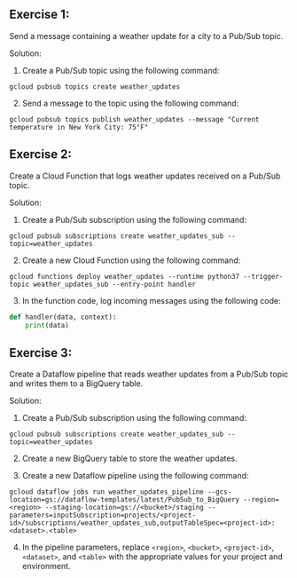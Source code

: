## Exercise 1:
Send a message containing a weather update for a city to a Pub/Sub topic.

Solution:

1. Create a Pub/Sub topic using the following command: 

```
gcloud pubsub topics create weather_updates
```

2. Send a message to the topic using the following command:

```
gcloud pubsub topics publish weather_updates --message "Current temperature in New York City: 75°F"
```

## Exercise 2:
Create a Cloud Function that logs weather updates received on a Pub/Sub topic.

Solution:

1. Create a Pub/Sub subscription using the following command:

```
gcloud pubsub subscriptions create weather_updates_sub --topic=weather_updates
```

2. Create a new Cloud Function using the following command:

```
gcloud functions deploy weather_updates --runtime python37 --trigger-topic weather_updates_sub --entry-point handler
```

3. In the function code, log incoming messages using the following code:

```python
def handler(data, context):
    print(data)
```

## Exercise 3:
Create a Dataflow pipeline that reads weather updates from a Pub/Sub topic and writes them to a BigQuery table.

Solution:

1. Create a Pub/Sub subscription using the following command:

```
gcloud pubsub subscriptions create weather_updates_sub --topic=weather_updates
```

2. Create a new BigQuery table to store the weather updates.

3. Create a new Dataflow pipeline using the following command:

```
gcloud dataflow jobs run weather_updates_pipeline --gcs-location=gs://dataflow-templates/latest/PubSub_to_BigQuery --region=<region> --staging-location=gs://<bucket>/staging --parameters=inputSubscription=projects/<project-id>/subscriptions/weather_updates_sub,outputTableSpec=<project-id>:<dataset>.<table>
```

4. In the pipeline parameters, replace `<region>`, `<bucket>`, `<project-id>`, `<dataset>`, and `<table>` with the appropriate values for your project and environment.

